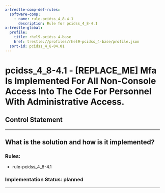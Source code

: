 ```yaml
---
x-trestle-comp-def-rules:
  software-comp:
    - name: rule-pcidss_4_8-4.1
      description: Rule for pcidss_4_8-4.1
x-trestle-global:
  profile:
    title: rhel9-pcidss_4-base
    href: trestle://profiles/rhel9-pcidss_4-base/profile.json
  sort-id: pcidss_4_8-04.01
---
```


# pcidss_4_8-4.1 - \[REPLACE_ME\] Mfa Is Implemented For All Non-Console Access Into The Cde For Personnel With Administrative Access.

## Control Statement

______________________________________________________________________

## What is the solution and how is it implemented?

<!-- For implementation status enter one of: implemented, partial, planned, alternative, not-applicable -->

<!-- Note that the list of rules under ### Rules: is read-only and changes will not be captured after assembly to JSON -->

<!-- Add control implementation description here for control: pcidss_4_8-4.1 -->

### Rules:

  - rule-pcidss_4_8-4.1

### Implementation Status: planned

______________________________________________________________________
